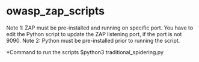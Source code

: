 # owasp_zap_scripts

Note 1: ZAP must be pre-installed and running on specific port. You have to edit the Python script to update the ZAP listening port, if the port is not 9090.
Note 2: Python must be pre-installed prior to running the script.

*Command to run the scripts
$python3 traditional_spidering.py
